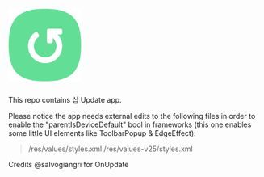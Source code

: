 ![Banner](img/icon.png?raw=true)
=====

This repo contains 십 Update app.

Please notice the app needs external edits to the following files in order to enable the "parentIsDeviceDefault" bool in frameworks (this one enables some little UI elements like ToolbarPopup & EdgeEffect):

> /res/values/styles.xml
> /res/values-v25/styles.xml
>
Credits
@salvogiangri for OnUpdate
